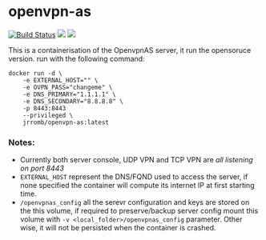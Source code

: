 # openvpn-as

[![Build Status](https://travis-ci.org/jrrombaldo/openvpn-as.svg?branch=master)](https://travis-ci.org/jrrombaldo/openvpn-as)
[![](https://images.microbadger.com/badges/version/jrromb/openvpn-as.svg)](https://microbadger.com/images/jrromb/openvpn-as "Get your own version badge on microbadger.com")
[![](https://images.microbadger.com/badges/image/jrromb/openvpn-as.svg)](https://microbadger.com/images/jrromb/openvpn-as "Get your own image badge on microbadger.com")

This is a containerisation of the OpenvpnAS server, it run the opensoruce version.
run with the following command:

```shell script
docker run -d \
    -e EXTERNAL_HOST="" \
    -e OVPN_PASS="changeme" \
    -e DNS_PRIMARY="1.1.1.1" \
    -e DNS_SECONDARY="8.8.8.8" \
    -p 8443:8443
    --privileged \
    jrromb/openvpn-as:latest
```

### Notes:
* Currently both server console, UDP VPN and TCP VPN are *all listening on port 8443*
* `EXTERNAL_HOST` represent the DNS/FQND used to access the server, if none specified the container will compute its internet IP at first starting time.
* `/openvpnas_config` all the serevr configuration and keys are stored on the this volume, if required to preserve/backup server config mount this volume with `-v <local_folder>/openvpnas_config` parameter. Other wise, it will not be persisted when the container is crashed.
